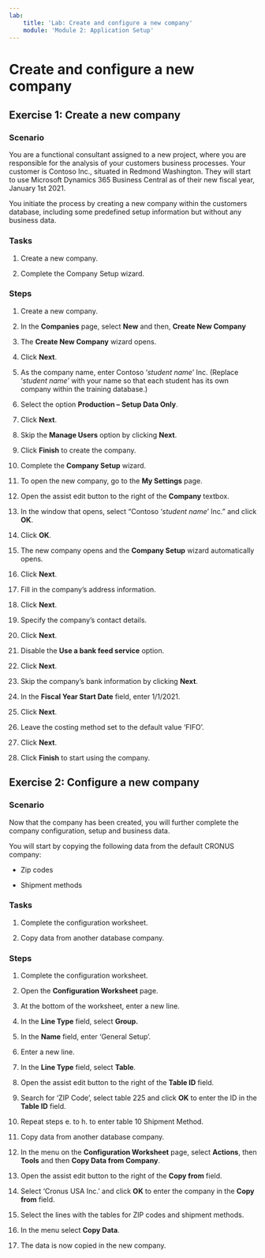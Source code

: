 ```yaml
---
lab:
    title: 'Lab: Create and configure a new company'
    module: 'Module 2: Application Setup'
---
```


# Create and configure a new company

## Exercise 1: Create a new company

### Scenario

You are a functional consultant assigned to a new project, where you are
responsible for the analysis of your customers business processes. Your customer
is Contoso Inc., situated in Redmond Washington. They will start to use
Microsoft Dynamics 365 Business Central as of their new fiscal year, January 1st
2021.

You initiate the process by creating a new company within the customers
database, including some predefined setup information but without any business
data.

### Tasks

1.  Create a new company.

2.  Complete the Company Setup wizard.

### Steps

1.  Create a new company.

   1.  In the **Companies** page, select **New** and then, **Create New
        Company**

   2.  The **Create New Company** wizard opens.

   3.  Click **Next**.

   4.  As the company name, enter Contoso ‘*student name*’ Inc. (Replace
        ‘*student name’* with your name so that each student has its own company
        within the training database.)

   5.  Select the option **Production – Setup Data Only**.

   6.  Click **Next**.

   7.  Skip the **Manage Users** option by clicking **Next**.

   8.  Click **Finish** to create the company.

2.  Complete the **Company Setup** wizard.

   1.  To open the new company, go to the **My Settings** page.

   2.  Open the assist edit button to the right of the **Company** textbox.

   3.  In the window that opens, select “Contoso ‘*student name*’ Inc.” and
        click **OK**.

   4.  Click **OK**.

   5.  The new company opens and the **Company Setup** wizard automatically
        opens.

   6.  Click **Next**.

   7.  Fill in the company’s address information.

   8.  Click **Next**.

   9.  Specify the company’s contact details.

   10. Click **Next**.

   11. Disable the **Use a bank feed service** option.

   12. Click **Next**.

   13. Skip the company’s bank information by clicking **Next**.

   14. In the **Fiscal Year Start Date** field, enter 1/1/2021.

   15. Click **Next**.

   16. Leave the costing method set to the default value ‘FIFO’.

   17. Click **Next**.

   18. Click **Finish** to start using the company.

## Exercise 2: Configure a new company

### Scenario

Now that the company has been created, you will further complete the company
configuration, setup and business data.

You will start by copying the following data from the default CRONUS company:

-   Zip codes

-   Shipment methods

### Tasks

1.  Complete the configuration worksheet.

2.  Copy data from another database company.

### Steps

1.  Complete the configuration worksheet.

   1.  Open the **Configuration Worksheet** page.

   2.  At the bottom of the worksheet, enter a new line.

   3.  In the **Line Type** field, select **Group.**

   4.  In the **Name** field, enter ‘General Setup’.

   5.  Enter a new line.

   6.  In the **Line Type** field, select **Table**.

   7.  Open the assist edit button to the right of the **Table ID** field.

   8.  Search for ‘ZIP Code’, select table 225 and click **OK** to enter the ID
        in the **Table ID** field.

   9.  Repeat steps e. to h. to enter table 10 Shipment Method.

2.  Copy data from another database company.

   1.  In the menu on the **Configuration Worksheet** page, select **Actions**,
        then **Tools** and then **Copy Data from Company**.

   2.  Open the assist edit button to the right of the **Copy from** field.

   3.  Select ‘Cronus USA Inc.’ and click **OK** to enter the company in the
        **Copy from** field.

   4.  Select the lines with the tables for ZIP codes and shipment methods.

   5.  In the menu select **Copy Data**.

   6.  The data is now copied in the new company.

